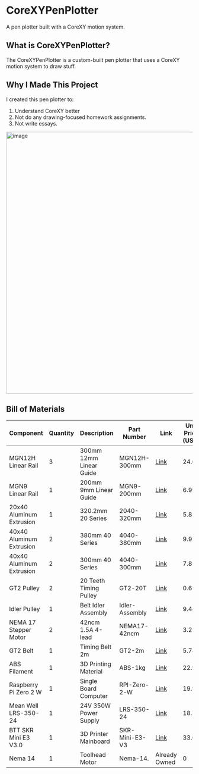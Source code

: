 # CoreXYPenPlotter

A pen plotter built with a CoreXY motion system.

## What is CoreXYPenPlotter?

The CoreXYPenPlotter is a custom-built pen plotter that uses a CoreXY motion system to draw stuff. 

## Why I Made This Project

I created this pen plotter to:
1. Understand CoreXY better
2. Not do any drawing-focused homework assignments. 
3. Not write essays. 

<img width="1529" height="704" alt="image" src="https://github.com/user-attachments/assets/bbf3fdb3-7ebf-4a3e-839f-6b1ec0af3ef0" />



## Bill of Materials
| Component                 | Quantity | Description                 | Part Number         | Link                                                                 | Unit Price (USD) | Individual Cost (USD) | NJ Tax (6.625%) | Total Cost (USD) | Running Total (USD) |
|--------------------------|----------|-----------------------------|---------------------|----------------------------------------------------------------------|------------------|------------------------|------------------|-------------------|----------------------|
| MGN12H Linear Rail       | 3        | 300mm 12mm Linear Guide     | MGN12H-300mm        | [Link](https://www.aliexpress.com/item/1005001234567890/)           | 24.08            | 72.24                  | 4.79             | 77.03             | 77.03                |
| MGN9 Linear Rail         | 1        | 200mm 9mm Linear Guide      | MGN9-200mm          | [Link](https://www.aliexpress.com/item/1005001234567890/)           | 6.99             | 6.99                   | 0.46             | 7.45              | 84.48                |
| 20x40 Aluminum Extrusion | 1        | 320.2mm 20 Series           | 2040-320mm          | [Link](https://www.misumi-ec.com/vona2/detail/110302253830/)        | 5.85             | 5.85                   | 0.39             | 6.24              | 90.72                |
| 40x40 Aluminum Extrusion | 2        | 380mm 40 Series             | 4040-380mm          | [Link](https://www.misumi-ec.com/vona2/detail/110302253830/)        | 9.91             | 19.82                  | 1.31             | 21.13             | 111.85               |
| 40x40 Aluminum Extrusion | 2        | 300mm 40 Series             | 4040-300mm          | [Link](https://www.misumi-ec.com/vona2/detail/110302253830/)        | 7.83             | 15.66                  | 1.04             | 16.70             | 128.55               |
| GT2 Pulley               | 2        | 20 Teeth Timing Pulley      | GT2-20T             | [Link](https://www.aliexpress.com/item/1005001234567890/)           | 0.65             | 1.30                   | 0.09             | 1.39              | 129.94               |
| Idler Pulley             | 1        | Belt Idler Assembly         | Idler-Assembly      | [Link](https://www.aliexpress.us/item/3256808965537800.html)        | 9.44             | 9.44                   | 0.63             | 10.07             | 140.01               |
| NEMA 17 Stepper Motor    | 2        | 42ncm 1.5A 4-lead           | NEMA17-42ncm        | [Link](https://www.aliexpress.com/item/1005001234567890/)           | 3.25             | 6.50                   | 0.43             | 6.93              | 146.94               |
| GT2 Belt                 | 1        | Timing Belt 2m              | GT2-2m              | [Link](https://www.aliexpress.us/item/3256805030553800.html)        | 5.78             | 5.78                   | 0.38             | 6.16              | 153.10               |
| ABS Filament             | 1        | 3D Printing Material        | ABS-1kg             | [Link](https://www.amazon.com/dp/B00WX5TGFU)                         | 22.99            | 22.99                  | 1.52             | 24.51             | 177.61               |
| Raspberry Pi Zero 2 W    | 1        | Single Board Computer       | RPI-Zero-2-W        | [Link](https://www.amazon.com/dp/B0DB2JBD9C)                         | 19.99            | 19.99                  | 1.32             | 21.31             | 198.92               |
| Mean Well LRS-350-24     | 1        | 24V 350W Power Supply       | LRS-350-24          | [Link](https://www.aliexpress.com/item/1005001234567890/)           | 18.77            | 18.77                  | 1.24             | 20.01             | 218.93               |
| BTT SKR Mini E3 V3.0     | 1        | 3D Printer Mainboard        | SKR-Mini-E3-V3      | [Link](https://www.aliexpress.com/item/1005001234567890/)           | 33.66            | 33.66                  | 2.23             | 35.89             | 254.82               |
| Nema 14                  | 1        | Toolhead Motor              | Nema-14.            | Already Owned                                                       | 0                | 0                      | 0                | 0             | 254.82               |
